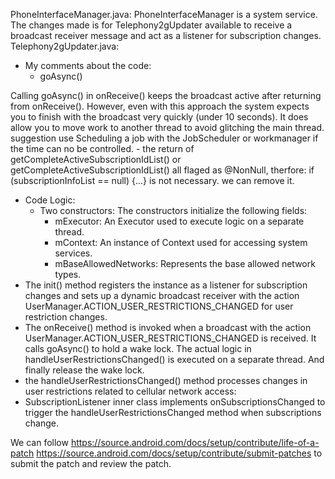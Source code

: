 PhoneInterfaceManager.java:
PhoneInterfaceManager is a system service. The changes made is for  Telephony2gUpdater available to receive a broadcast receiver message and act as a listener for subscription changes.
Telephony2gUpdater.java:
  - My comments about the code:
    -  goAsync()
      
  Calling goAsync() in onReceive()  keeps the broadcast active after returning from onReceive(). However, even with this approach the system expects you to finish with the broadcast very quickly (under 10 seconds). 
  It does allow you to move work to another thread to avoid glitching the main thread. suggestion use Scheduling a job with the JobScheduler or workmanager if the time can no be controlled.
    -  the return of getCompleteActiveSubscriptionIdList() or getCompleteActiveSubscriptionIdList() all flaged as @NonNull, therfore:
   if (subscriptionInfoList == null) {...} is not necessary. we can remove it.
 - Code Logic: 
   - Two constructors:  The constructors initialize the following fields:
      - mExecutor: An Executor used to execute logic on a separate thread.
      - mContext: An instance of Context used for accessing system services.
      - mBaseAllowedNetworks: Represents the base allowed network types.
  - The init() method registers the instance as a listener for subscription changes and sets up a dynamic broadcast receiver with the action UserManager.ACTION_USER_RESTRICTIONS_CHANGED for user restriction changes.
  - The onReceive() method is invoked when a broadcast with the action UserManager.ACTION_USER_RESTRICTIONS_CHANGED is received. It calls goAsync() to hold a wake lock. The actual logic in handleUserRestrictionsChanged() is executed on a separate thread. And finally release the wake lock.
  - the handleUserRestrictionsChanged() method processes changes in user restrictions related to cellular network access:
  - SubscriptionListener inner class implements onSubscriptionsChanged to trigger the handleUserRestrictionsChanged method when subscriptions change.

We can follow 
https://source.android.com/docs/setup/contribute/life-of-a-patch
https://source.android.com/docs/setup/contribute/submit-patches
to submit the patch and review the patch.
